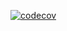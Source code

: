 [![codecov](https://codecov.io/gh/Err0r500/json-generator/branch/master/graph/badge.svg?token=XtyP0fo4VX)](https://codecov.io/gh/Err0r500/json-generator)